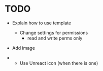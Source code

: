 # TODO

- Explain how to use template
  - Change settings for permissions
    - read and write perms only

- Add image
- - Use Unreact icon (when there is one)
